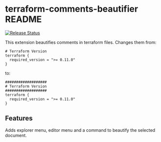 # terraform-comments-beautifier README

[![Release Status](https://vsmarketplacebadge.apphb.com/version-short/shadabahmed.vscode-azureterraform.svg)](https://marketplace.visualstudio.com/items?itemName=ms-azuretools.vscode-azureterraform)

This extension beautifies comments in terraform files. Changes them from:

```hcl
# Terraform Version
terraform {
  required_version = ">= 0.11.0"
}
```

to:
```hcl
###################
# Terraform Version
###################
terraform {
  required_version = ">= 0.11.0"
}
```
## Features

Adds explorer menu, editor menu and a command to beautify the selected document.



